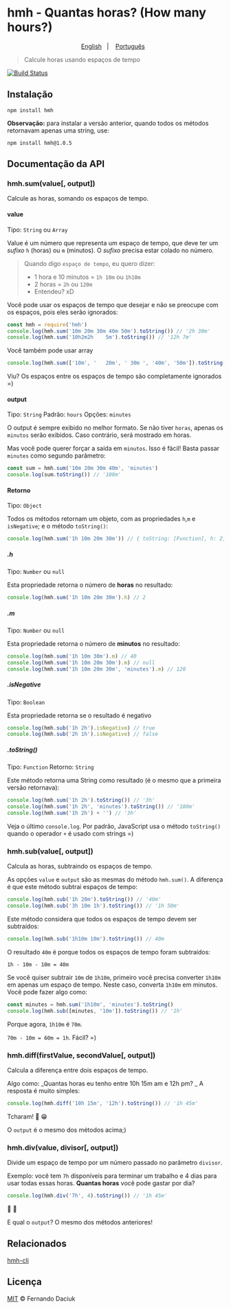 # hmh - Quantas horas? (How many hours?)
<p align="center">
  <a href="../README.md">English</a>&nbsp;&nbsp;&nbsp;|&nbsp;&nbsp;&nbsp;
  <a href="README.md">Português</a>&nbsp;&nbsp;&nbsp;
</p>

> Calcule horas usando espaços de tempo

[![Build Status][travis-image]][travis-url]

## Instalação

```console
npm install hmh
```

**Observação:** para instalar a versão anterior, quando todos os métodos retornavam apenas uma string, use:

```console
npm install hmh@1.0.5
```

## Documentação da API

### hmh.sum(value[, output])

Calcule as horas, somando os espaços de tempo.

#### value

Tipo: `String` ou `Array`

Value é um número que representa um espaço de tempo, que deve ter um _sufixo_ `h` (horas) ou `m` (minutos).
O _sufixo_ precisa estar colado no número.

> Quando digo `espaço de tempo`, eu quero dizer:
>  - 1 hora e 10 minutos = `1h 10m` ou `1h10m`
>  - 2 horas = `2h` ou `120m`
>  - Entendeu? xD

Você pode usar os espaços de tempo que desejar e não se preocupe com os espaços, pois eles serão ignorados:

```js
const hmh = require('hmh')
console.log(hmh.sum('10m 20m 30m 40m 50m').toString()) // '2h 30m'
console.log(hmh.sum('10h2m2h    5m').toString()) // '12h 7m'
```

Você também pode usar array
```js
console.log(hmh.sum(['10m', '   20m', ' 30m ', '40m', '50m']).toString()) // '2h 30m'
```

Viu? Os espaços entre os espaços de tempo são completamente ignorados =)

#### output

Tipo: `String` Padrão: `hours` Opções: `minutes`

O output é sempre exibido no melhor formato. Se não tiver `horas`, apenas os `minutos` serão exibidos.
Caso contrário, será mostrado em horas.

Mas você pode querer forçar a saída em `minutos`. Isso é fácil! Basta passar `minutes` como segundo parâmetro:

```js
const sum = hmh.sum('10m 20m 30m 40m', 'minutes')
console.log(sum.toString()) // '100m'
```

#### Retorno

Tipo: `Object`

Todos os métodos retornam um objeto, com as propriedades `h`,`m` e `isNegative`; e o método `toString()`:

```js
console.log(hmh.sum('1h 10m 20m 30m')) // { toString: [Function], h: 2, m: null, isNegative: false }
```

##### .h

Tipo: `Number` ou `null`

Esta propriedade retorna o número de **horas** no resultado:

```js
console.log(hmh.sum('1h 10m 20m 30m').h) // 2
```

##### .m

Tipo: `Number` ou `null`

Esta propriedade retorna o número de **minutos** no resultado:

```js
console.log(hmh.sum('1h 10m 30m').m) // 40
console.log(hmh.sum('1h 10m 20m 30m').m) // null
console.log(hmh.sum('1h 10m 20m 30m', 'minutes').m) // 120
```

##### .isNegative

Tipo: `Boolean`

Esta propriedade retorna se o resultado é negativo

```js
console.log(hmh.sub('1h 2h').isNegative) // true
console.log(hmh.sub('2h 1h').isNegative) // false
```

##### .toString()

Tipo: `Function` Retorno: `String`

Este método retorna uma String como resultado (é o mesmo que a primeira versão retornava):

```js
console.log(hmh.sum('1h 2h').toString()) // '3h'
console.log(hmh.sum('1h 2h', 'minutes').toString()) // '180m'
console.log(hmh.sum('1h 2h') + '') // '3h'
```

Veja o último `console.log`. Por padrão, JavaScript usa o método `toString()` quando o operador `+` é usado com strings =)

### hmh.sub(value[, output])

Calcula as horas, subtraindo os espaços de tempo.

As opções `value` e `output` são as mesmas do método `hmh.sum()`. A diferença é que este método subtrai espaços de tempo:

```js
console.log(hmh.sub('1h 20m').toString()) // '40m'
console.log(hmh.sub('3h 10m 1h').toString()) // '1h 50m'
```

Este método considera que todos os espaços de tempo devem ser subtraídos:

```js
console.log(hmh.sub('1h10m 10m').toString()) // 40m
```

O resultado `40m` é porque todos os espaços de tempo foram subtraídos:

```console
1h - 10m - 10m = 40m
```

Se você quiser subtrair `10m` de `1h10m`, primeiro você precisa converter `1h10m` em apenas um espaço de tempo. Neste caso, converta `1h10m` em minutos. Você pode fazer algo como:

```js
const minutes = hmh.sum('1h10m', 'minutes').toString()
console.log(hmh.sub([minutes, '10m']).toString()) // '1h'
```
Porque agora, `1h10m` é `70m`.

`70m - 10m = 60m = 1h`. Fácil? =)

### hmh.diff(firstValue, secondValue[, output])

Calcula a diferença entre dois espaços de tempo.

Algo como: _Quantas horas eu tenho entre 10h 15m am e 12h pm? _
A resposta é muito simples:

```js
console.log(hmh.diff('10h 15m', '12h').toString()) // '1h 45m'
```

Tcharam! :tada: :grin:

O `output` é o mesmo dos métodos acima;)

### hmh.div(value, divisor[, output])

Divide um espaço de tempo por um número passado no parâmetro `divisor`.

Exemplo: você tem `7h` disponíveis para terminar um trabalho e 4 dias para usar todas essas horas. 
**Quantas horas** você pode gastar por dia?

```js
console.log(hmh.div('7h', 4).toString()) // '1h 45m'
```

:dancer: :dancer:

E qual o `output`? O mesmo dos métodos anteriores!

## Relacionados

[hmh-cli][hmh-cli-url]

## Licença

[MIT][license-url] &copy; Fernando Daciuk

[travis-image]: https://travis-ci.org/fdaciuk/hmh.svg?branch=master
[travis-url]: https://travis-ci.org/fdaciuk/hmh
[hmh-cli-url]: https://github.com/fdaciuk/hmh-cli
[license-url]: https://github.com/fdaciuk/licenses/blob/master/MIT-LICENSE.md
